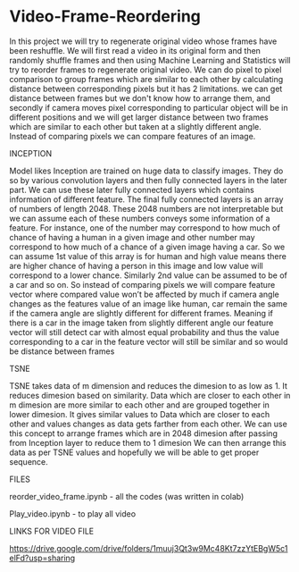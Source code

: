 # Video-Frame-Reordering

In this project we will try to regenerate original video whose frames have been reshuffle. We will first read a video in its original form and then randomly shuffle frames and then using Machine Learning and Statistics will try to reorder frames to regenerate original video. We can do pixel to pixel comparison to group frames which are similar to each other by calculating distance between corresponding pixels but it has 2 limitations. we can get distance between frames but we don't know how to arrange them, and secondly if camera moves pixel corresponding to particular object will be in different positions and we will get larger distance between two frames which are similar to each other but taken at a slightly different angle. Instead of comparing pixels we can compare features of an image.

INCEPTION

Model likes Inception are trained on huge data to classify images. They do so by various convolution layers and then fully connected layers in the later part. We can use these later fully connected layers which contains information of different feature. The final fully connected layers is an array of numbers of length 2048. These 2048 numbers are not interpretable but we can assume each of these numbers conveys some information of a feature. For instance, one of the number may correspond to how much of chance of having a human in a given image and other number may correspond to how much of a chance of a given image having a car. So we can assume 1st value of this array is for human and high value means there are higher chance of having a person in this image and low value will correspond to a lower chance. Similarly 2nd value can be assumed to be of a car and so on. So instead of comparing pixels we will compare feature vector where compared value won’t be affected by much if camera angle changes as the features value of an image like human, car remain the same if the camera angle are slightly different for different frames. Meaning if there is a car in the image taken from slightly different angle our feature vector will still detect car with almost equal probability and thus the value corresponding to a car in the feature vector will still be similar and so would be distance between frames

TSNE

TSNE takes data of m dimension and reduces the dimesion to as low as 1. It reduces dimesion based on similarity. Data which are closer to each other in m dimesion are more similar to each other and are grouped together in lower dimesion. It gives similar values to Data which are closer to each other and values changes as data gets farther from each other. We can use this concept to arrange frames which are in 2048 dimesion after passing from Inception layer to reduce them to 1 dimesion We can then arrange this data as per TSNE values and hopefully we will be able to get proper sequence.

FILES

reorder_video_frame.ipynb - all the codes (was written in colab)

Play_video.ipynb - to play all video 



LINKS FOR VIDEO FILE

https://drive.google.com/drive/folders/1muuj3Qt3w9Mc48Kt7zzYtEBgW5c1elFd?usp=sharing

